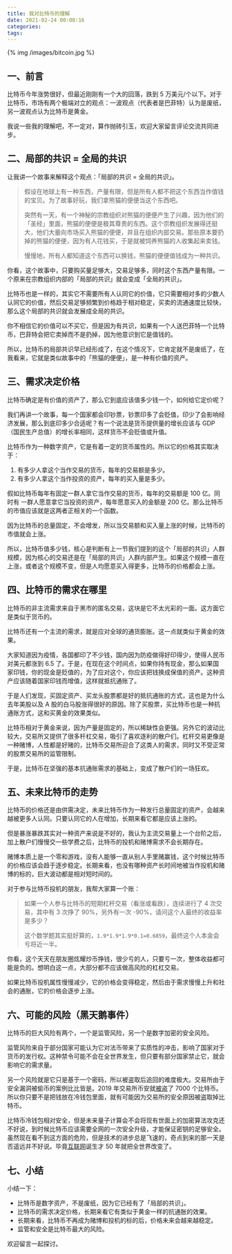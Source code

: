 ```yaml
---
title: 我对比特币的理解
date: 2021-02-24 00:08:16
categories:
tags:
---
```


{% img /images/bitcoin.jpg %}

## 一、前言

比特币今年涨势很好，但最近刚刚有一个大的回落，跌到 5 万美元/个以下。对于比特币，市场有两个极端对立的观点：一波观点（代表者是巴菲特）认为是废纸，另一波观点认为比特币是黄金。

我说一些我的理解吧，不一定对，算作抛砖引玉，欢迎大家留言评论交流共同进步。

## 二、局部的共识 = 全局的共识

让我讲一个故事来解释这个观点：「局部的共识 = 全局的共识」。

>假设在地球上有一种东西，产量有限，但是所有人都不把这个东西当作值钱的宝贝。为了故事好玩，我们拿熊猫的便便当这个东西吧。
>
>突然有一天，有一个神秘的宗教组织对熊猫的便便产生了兴趣，因为他们的「圣经」里面，熊猫的便便是极其尊贵的东西。这个宗教组织发展得还挺大，他们大量向市场买入熊猫的便便，并且在组织内部交易。那些原本要扔掉的熊猫的便便，因为有人花钱买，于是就被饲养熊猫的人收集起来卖钱。
>
>慢慢地，所有人都知道这个东西可以换钱，熊猫的便便值钱成为一种共识。

你看，这个故事中，只要购买量足够大，交易足够多，同时这个东西产量有限。一个原来在宗教组织内部的「局部的共识」就会变成「全局的共识」。

比特币也是一样的，其实它不需要所有人认同它的价值，它只需要相对多的少数人认同它的价值，然后交易足够频繁到价格趋于相对稳定，买卖的流通速度比较快，那么这个局部的共识就会发展成全局的共识。

你不相信它的价值可以不买它，但是因为有共识，如果有一个人送巴菲特一个比特币，巴菲特会把它卖掉而不是扔掉，因为他意识到它是值钱的。

所以，比特币的局部共识早已经形成了，在这个情况下，它肯定就不是废纸了，在我看来，它就是类似故事中的「熊猫的便便」，是一种有价值的资产。

## 三、需求决定价格

比特币确定是有价值的资产了，那么它到底应该值多少钱一个，如何给它定价呢？

我们再讲一个故事，每一个国家都会印钞票，钞票印多了会贬值，印少了会影响经济发展，那么到底印多少合适呢？有一个说法是货币提供量的增长应该与 GDP（国民生产总值）的增长率相同，这样货币不会贬值或升值。

比特币作为一种数字资产，它是有着一定的货币属性的。所以它的价格其实取决于：

 1. 有多少人拿这个当作交易的货币，每年的交易额是多少。
 2. 有多少人拿这个当作投资的资产，每年的买入量是多少。

假如比特币每年有固定一群人拿它当作交易的货币，每年的交易额是 100 亿。同时有 一群人愿意拿它当投资的资产，每年愿意买入的金额是 200 亿。那么比特币的市值应该就是这两者正相关的一个函数。

因为比特币的总量固定，不会增发，所以当交易额和买入量上涨的时候，比特币的市值就会上涨。

所以，比特币值多少钱，核心是判断有上一节我们提到的这个「局部的共识」人群规模，因为核心的交易还是在「局部的共识」人群内部产生。如果这个规模一直在上涨，或者这个规模不变，但是人均愿意买入得更多，比特币的价格都会上涨。

## 四、比特币的需求在哪里

比特币的非主流需求来自于黑市的匿名交易，这块是它不太光彩的一面。这方面它是类似于货币的。

比特币还有一个主流的需求，就是应对全球的通货膨胀。这一点就类似于黄金的效果。

大家知道因为疫情，各国都印了不少钱，国内因为防疫做得好印得少，使得人民币对美元都涨到 6.5 了。于是，在现在这个时间点，如果你持有现金，那么如果国家印钱，你的现金是贬值的，为了应对这个，你应该把钱换成保值的资产。这种资产应该随着国家印钱而增值，这样就抵抗通账了。

于是人们发现，买固定资产、买龙头股票都是好的抵抗通账的方式，这也是为什么去年美股以及 A 股的白马股涨得很好的原因。除了买股票，买比特币也是一种抗通账方式，这和买黄金的效果类似。

比特币相对于黄金来说，因为产量是固定的，所以稀缺性会更强。另外它的波动比较大，交易所又提供了很多杆杠交易，吸引了喜欢逐利的散户们。杠杆交易更像是一种赌博，人性都是好赌的，比特币交易所迎合了这类人的需求，同时又不受正常的股票交易所的监管限制。

于是，比特币在坚强的基本抗通账需求的基础上，变成了散户们的一场狂欢。

## 五、未来比特币的走势

比特币的价格还是由供需决定，未来比特币作为一种发行总量固定的资产，会越来越被更多人认同。只要认同它的人在增加，长期来看它都是应该上涨的。

但是暴涨暴跌其实对一种资产来说是不好的，我认为主流交易量上一个台阶之后，加上散户们慢慢交一些学费之后，比特币的投机和赌博需求不会长期存在。

赌博本质上是一个零和游戏，没有人能够一直从别人手里赌赢钱，这个时候比特币的价格应该会趋于逐步稳定。长期来看，也没有哪种资产长时间地被当作投机和赌博的标的，巨大波动都是相对短时间的。

对于参与比特币投机的朋友，我帮大家算一个账：

>如果一个人参与比特币的短期杠杆交易（看涨或看跌），连续进行了 4 次交易，其中有 3 次挣了 90%，另外有一次 -90%，请问这个人最终的收益率是多少？
>
>这个数学题其实挺好算的，`1.9*1.9*1.9*0.1=0.6859`，最终这个人本金会亏将近一半。

你看，这个天天在朋友圈炫耀炒币挣钱，很少亏的人，只要亏一次，整体收益都可能是负的。想明白这一点，大部分都不应该做高风险的杠杠交易。

如果比特币投机属性慢慢减少，它的价格会变得稳定，然后由于需求慢慢上升和社会的通胀，它的价格会逐步上涨。

## 六、可能的风险（黑天鹅事件）

比特币的巨大风险有两个，一个是监管风险，另一个是数字加密的安全风险。

监管风险来自于部分国家可能认为它对法币带来了实质性的冲击，影响了国家对于货币的发行权。这种禁令可能不会在全世界发生，但只要有部分国家禁止它，就会影响它的需求量。

另一个风险就是它只是基于一个密码，所以被盗取后追回的难度极大。交易所由于安全漏洞被偷币的案例比比皆是。2019 年交易所币安就[被盗](https://www.blocktempo.com/hacked-binance-lost-7000-btc-hackers-transfer-process/)了 7000 个比特币。所以你只要不是把钱放在冷钱包里面，就有可能因为交易所的安全原因被盗取掉比特币。

比特币冷钱包相对安全，但是未来量子计算会不会将现有世面上的加密算法攻克还不好说，到时候比特币应该需要全网的一次安全升级，才能保证密钥的足够安全。虽然现在看不到这方面的危险，但是技术的进步总是飞速的，奇点到来的那一天是否遥远并不好说。毕竟[互联网](https://baike.baidu.com/item/%E4%BA%92%E8%81%94%E7%BD%91/199186)诞生才 50 年就把全世界改变了。

## 七、小结

小结一下：

 * 比特币是数字资产，不是废纸，因为它已经有了「局部的共识」。
 * 比特币的需求决定价格，长期来看它有类似于黄金一样的抗通胀的效果。
 * 长期来看，比特币不再成为赌博和投机的标的后，价格未来会越来越稳定。
 * 监管和安全是比特币最大的风险。

欢迎留言一起探讨。
